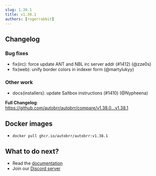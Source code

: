 ```yaml
---
slug: 1.38.1
title: v1.38.1
authors: [rogerrabbit]
---
```


## Changelog

### Bug fixes

- fix(irc): force update ANT and NBL irc server addr (#1412) (@zze0s)
- fix(web): unify border colors in indexer form (@martylukyy)

### Other work

- docs(installers): update Saltbox instructions (#1410) (@Nypheena)

**Full Changelog**: https://github.com/autobrr/autobrr/compare/v1.38.0...v1.38.1

## Docker images

- `docker pull ghcr.io/autobrr/autobrr:v1.38.1`

## What to do next?

- Read the [documentation](https://autobrr.com)
- Join our [Discord server](https://discord.autobrr.com/)
